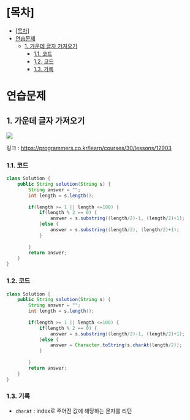 # [목차]
- [[목차]](#목차)
- [연습문제](#연습문제)
  - [1. 가운데 글자 가져오기](#1-가운데-글자-가져오기)
    - [1.1. 코드](#11-코드)
    - [1.2. 코드](#12-코드)
    - [1.3. 기록](#13-기록)

# 연습문제

## 1. 가운데 글자 가져오기


![](https://images.velog.io/images/withcolinsong/post/c754661c-6b02-436b-bdc9-67baccab41f3/image.png)

링크 : https://programmers.co.kr/learn/courses/30/lessons/12903

### 1.1. 코드
```java
class Solution {
    public String solution(String s) {
        String answer = "";
        int length = s.length();
        
        if(length >= 1 || length <=100) {
            if(length % 2 == 0) {
                answer = s.substring((length/2)-1, (length/2)+1);
            }else {
                answer = s.substring((length/2), (length/2)+1);
            }
          
        }   
        return answer;
    }
}
```

### 1.2. 코드
```java
class Solution {
    public String solution(String s) {
        String answer = "";
        int length = s.length();
        
        if(length >= 1 || length <=100) {
            if(length % 2 == 0) {
                answer = s.substring((length/2)-1, (length/2)+1);
            }else {
                answer = Character.toString(s.charAt(length/2));
            }
          
        }   
        return answer;
    }
}
```

### 1.3. 기록
- `charAt` : index로 주어진 값에 해당하는 문자를 리턴
